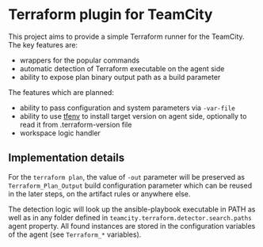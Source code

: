# Terraform plugin for TeamCity

This project aims to provide a simple Terraform runner for the TeamCity. The key features are:

* wrappers for the popular commands
* automatic detection of Terraform executable on the agent side
* ability to expose plan binary output path as a build parameter

The features which are planned:

* ability to pass configuration and system parameters via `-var-file`
* ability to use [tfenv](https://github.com/tfutils/tfenv) to install target version on agent side, optionally to read it from .terraform-version file
* workspace logic handler

## Implementation details

For the `terraform plan`, the value of `-out` parameter will be preserved as `Terraform_Plan_Output` build configuration parameter which can be reused in the later steps, on the artifact rules or anywhere else.

The detection logic will look up the ansible-playbook executable in PATH as well as in any folder defined in `teamcity.terraform.detector.search.paths` agent property. All found instances are stored in the configuration variables of the agent (see `Terraform_*` variables).
